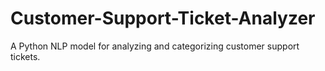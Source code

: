 # Customer-Support-Ticket-Analyzer
A Python NLP model for analyzing and categorizing customer support tickets.
